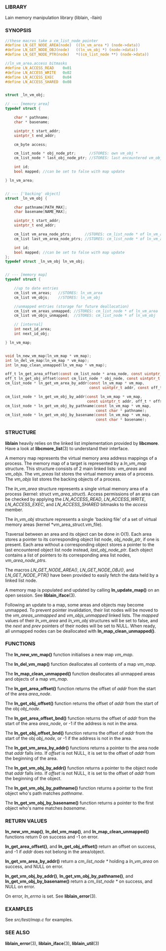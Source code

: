 ### LIBRARY
Lain memory manipulation library (liblain, -llain)


### SYNOPSIS
```c
//these macros take a cm_list_node pointer
#define LN_GET_NODE_AREA(node)  ((ln_vm_area *) (node->data))
#define LN_GET_NODE_OBJ(node)   ((ln_vm_obj *) (node->data))
#define LN_GET_NODE_PTR(node)   *((cm_list_node **) (node->data))

//ln_vm_area.access bitmasks
#define LN_ACCESS_READ    0x01
#define LN_ACCESS_WRITE   0x02
#define LN_ACCESS_EXEC    0x04
#define LN_ACCESS_SHARED  0x08


struct _ln_vm_obj;

// --- [memory area]
typedef struct {

    char * pathname;
    char * basename;

    uintptr_t start_addr;
    uintptr_t end_addr;

    cm_byte access;

    cm_list_node * obj_node_ptr;      //STORES: own vm_obj *
    cm_list_node * last_obj_node_ptr; //STORES: last encountered vm_obj *

    int id;
    bool mapped; //can be set to false with map update

} ln_vm_area;


// --- ['backing' object]
struct _ln_vm_obj {

    char pathname[PATH_MAX];
    char basename[NAME_MAX];

    uintptr_t start_addr;
    uintptr_t end_addr;

    cm_list vm_area_node_ptrs;      //STORES: cm_list_node * of ln_vm_area
    cm_list last_vm_area_node_ptrs; //STORES: cm_list_node * of ln_vm_area

    int id;
    bool mapped; //can be set to false with map update
};
typedef struct _ln_vm_obj ln_vm_obj;


// --- [memory map]
typedef struct {

    //up to date entries
    cm_list vm_areas;   //STORES: ln_vm_area
    cm_list vm_objs;    //STORES: ln_vm_obj

    //unmapped entries (storage for future deallocation)
    cm_list vm_areas_unmapped; //STORES: cm_list_node * of ln_vm_area
    cm_list vm_objs_unmapped;  //STORES: cm_list_node * of ln_vm_obj

    // [internal]
    int next_id_area;
    int next_id_obj;

} ln_vm_map;


void ln_new_vm_map(ln_vm_map * vm_map);
int ln_del_vm_map(ln_vm_map * vm_map);
int ln_map_clean_unmapped(ln_vm_map * vm_map);

off_t ln_get_area_offset(const cm_list_node * area_node, const uintptr_t addr);
off_t ln_get_obj_offset(const cm_list_node * obj_node, const uintptr_t addr);
cm_list_node * ln_get_vm_area_by_addr(const ln_vm_map * vm_map, 
                                      const uintptr_t addr, const off_t * offset);

cm_list_node * ln_get_vm_obj_by_addr(const ln_vm_map * vm_map, 
                                     const uintptr_t addr, off_t * offset);
cm_list_node * ln_get_vm_obj_by_pathname(const ln_vm_map * vm_map, 
                                         const char * pathname);
cm_list_node * ln_get_vm_obj_by_basename(const ln_vm_map * vm_map, 
                                         const char * basename);
```


### STRUCTURE
**liblain** heavily relies on the linked list implementation provided by **libcmore**. Have a look at **libcmore_list**(3) to understand their interface.

A memory map represents the virtual memory area address mappings of a process. The memory map of a target is represented by a *ln_vm_map* structure. This structure consists of 2 main linked lists: *vm_areas* and *vm_objs*. The *vm_areas* list stores the virtual memory areas of a process. The *vm_objs* list stores the backing objects of a process.

The *ln_vm_area* structure represents a single virtual memory area of a process (kernel: struct *vm_area_struct*). Access permissions of an area can be checked by applying the *LN_ACCESS_READ*, *LN_ACCESS_WRITE*, *LN_ACCESS_EXEC*, and *LN_ACCESS_SHARED* bitmasks to the *access* member.

The *ln_vm_obj* structure represents a single 'backing file' of a set of virtual memory areas (kernel *vm_area_struct.vm_file).

Traversal between an area and its object can be done in O(1). Each area stores a pointer to its corresponding object list node, *obj_node_ptr*, if one is present. Each area without a corresponding object stores a pointer to the last encountered object list node instead, *last_obj_node_ptr*. Each object contains a list of pointers to its corresponding area list nodes, *vm_area_node_ptrs*.

The macros *LN_GET_NODE_AREA()*, *LN_GET_NODE_OBJ()*, and *LN_GET_NODE_PTR()* have been provided to easily fetch the data held by a linked list node.

A memory map is populated and updated by calling **ln_update_map()** on an open session. See **liblain_iface**(3).

Following an update to a map, some areas and objects may become unmapped. To prevent pointer invalidation, their list nodes will be moved to the *vm_areas_unmapped* and *vm_objs_unmapped* linked lists. The *mapped* values of their *ln_vm_area* and *ln_vm_obj* structures will be set to false, and the *next* and *prev* pointers of their nodes will be set to NULL. When ready, all unmapped nodes can be deallocated with **ln_map_clean_unmapped()**.


### FUNCTIONS
The **ln_new_vm_map()** function initialises a new map *vm_map*.

The **ln_del_vm_map()** function deallocates all contents of a map *vm_map*.

The **ln_map_clean_unmapped()** function deallocates all unmapped areas and objects of a map *vm_map*.

The **ln_get_area_offset()** function returns the offset of *addr* from the start of the area *area_node*.

The **ln_get_obj_offset()** function returns the offset of *addr* from the start of the obj *obj_node*.

The **ln_get_area_offset_bnd()** function returns the offset of *addr* from the start of the area *area_node*, or -1 if the address is not in the area.

The **ln_get_obj_offset_bnd()** function returns the offset of *addr* from the start of the obj *obj_node*, or -1 if the address is not in the area.

The **ln_get_vm_area_by_addr()** functions returns a pointer to the area node that *addr* falls into. If *offset* is not NULL, it is set to the offset of *addr* from the beginning of the area.

The **ln_get_vm_obj_by_addr()** function returns a pointer to the object node that *addr* falls into. If *offset* is not NULL, it is set to the offset of *addr* from the beginning of the object.

The **ln_get_vm_obj_by_pathname()** function returns a pointer to the first object who's path matches *pathname*.

The **ln_get_vm_obj_by_basename()** function returns a pointer to the first object who's name matches *basename*.



### RETURN VALUES
**ln_new_vm_map()**, **ln_del_vm_map()**, and **ln_map_clean_unmapped()** functions return 0 on success and -1 on error. 

**ln_get_area_offset()**, and **ln_get_obj_offset()** return an offset on success, and -1 if *addr* does not belong in the area/object.

**ln_get_vm_area_by_addr()** return a *cm_list_node \** holding a *ln_vm_area* on success, and NULL on error.

**ln_get_vm_obj_by_addr()**, **ln_get_vm_obj_by_pathname()**, and **ln_get_vm_obj_by_basename()** return a *cm_list_node \** on success, and NULL on error.

On error, *ln_errno* is set. See **liblain_error**(3).


### EXAMPLES
See *src/test/map.c* for examples.
  

### SEE ALSO
**liblain_error**(3), **liblain_iface**(3), **liblain_util**(3)

